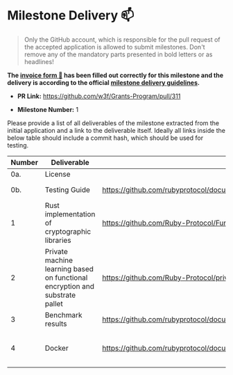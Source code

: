 # Milestone Delivery :mailbox:

> Only the GitHub account, which is responsible for the pull request of the accepted application is allowed to submit milestones. Don't remove any of the mandatory parts presented in bold letters or as headlines!

**The [invoice form :pencil:](?) has been filled out correctly for this milestone and the delivery is according to the official [milestone delivery guidelines](https://github.com/w3f/General-Grants-Program/blob/master/grants/milestone-deliverables-guidelines.md).**  

* **PR Link:** https://github.com/w3f/Grants-Program/pull/311

* **Milestone Number:** 1

Please provide a list of all deliverables of the milestone extracted from the initial application and a link to the deliverable itself. Ideally all links inside the below table should include a commit hash, which should be used for testing.



| **Number** | **Deliverable**                          | Link                                                         | Notes                                                        |
| ---------- | ---------------------------------------- | ------------------------------------------------------------ | ------------------------------------------------------------ |
| 0a.        | License                                  |                                                          | Apache License 2.0                                           |
| 0b.        | Testing Guide                            |   https://github.com/rubyprotocol/documents/blob/main/unit_test_guide.md | The rust implementation of the private machine learning can be found in this repo: https://github.com/Ruby-Protocol/private_ml                     |
| 1        | Rust implementation of cryptographic libraries | https://github.com/Ruby-Protocol/Functional_encryption_rust | The rust implementation of [inner product encryption scheme](https://github.com/Ruby-Protocol/Functional_encryption_rust/blob/main/src/dmcfe_ip.rs) is a reimplementation in Rust of C-implementation available in this awesome library [CiFEr](https://github.com/fentec-project/CiFEr). The rust implementation of quadratic polynomial encryption can be found in [here](https://github.com/Ruby-Protocol/Functional_encryption_rust/blob/main/src/quadratic_sgp.rs) |
| 2        | Private machine learning based on functional encryption and substrate pallet | https://github.com/Ruby-Protocol/private_ml |  |
| 3        | Benchmark results | https://github.com/rubyprotocol/documents/blob/main/Benchmark_result.md |  |
| 4        | Docker |https://github.com/rubyprotocol/documents/blob/main/Docker_demo_tutorial.md | Download the latest image, and follow the instructions in https://github.com/rubyprotocol/documents/blob/main/Docker_demo_tutorial.md to build the docker image. The code can be found in https://github.com/Ruby-Protocol/private_ml |
